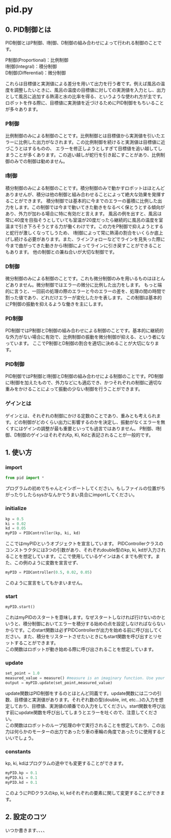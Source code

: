 # pid.py

## 0. PID制御とは

PID制御とはP制御、I制御、D制御の組み合わせによって行われる制御のことです。

P制御(Proportional)：比例制御  
I制御(Integral)：積分制御  
D制御(Differential)：微分制御

これらは目標値と実測値による差分を用いて出力を行う者です。例えば風呂の温度を調整したいときに、風呂の温度の目標値に対しての実測値を入力とし、出力として風呂に追加する熱湯と水の比率を得る、というような使われ方が主です。
ロボットを作る際に、目標値に実測値を近づけるためにPID制御をもちいることが多々あります。
### P制御
比例制御のみによる制御のことです。比例制御とは目標値から実測値を引いたエラーに比例した出力がなされます。この比例制御を続けると実測値は目標値に近づこうとはするものの、
エラーを修正しようとしすぎて目標値を追い越してしまうことが多くあります。この追い越しが蛇行を引き起こすことがあり、比例制御のみでの制御は勧めません。

### I制御
積分制御のみによる制御のことです。積分制御のみで動かすロボットはほとんどありませんが、積分は他の制御と組み合わせることによって絶大な効果を発揮することができます。
積分制御では基本的に今までのエラーの蓄積に比例した出力をします。この制御では今まで動いてきた動きをなるべく保とうとする傾向があり、外力が加わる場合に特に有効だと言えます。
風呂の例を出すと、風呂は常に40度を目指そうとしていても室温が20度だったら継続的に風呂の温度を室温まで引き下ろそうとする力が働くわけです。この力をP制御で抑えようとすると蛇行が激しくなってしうため、
I制御によって常に熱湯の割合をいくらか底上げし続ける必要があります。また、ラインフォローなどでラインを見失った際に今まで曲がってきた動きからI制御によってラインに引き戻すことができることもあります。
他の制御との兼ね合いが大切な制御です。

### D制御
微分制御のみによる制御のことです。これも微分制御のみを用いるものはほとんどありません。微分制御ではエラーの微分に比例した出力をします。
もっと端的に言うと、一回前の処理の際のエラーと今のエラーの差を、処理の間の時間で割った値であり、どれだけエラーが変化したかを表します。
この制御は基本的にP制御の振動を抑えるような働きを主にします。

### PD制御
PD制御ではP制御とD制御の組み合わせによる制御のことです。基本的に継続的な外力がない場合に有効で、比例制御の振動を微分制御が抑える、という者になっています。
ここでP制御とD制御の割合を適切に決めることが大切になります。

### PID制御
PID制御ではP制御とI制御とD制御の組み合わせによる制御のことです。PD制御にI制御を加えたもので、外力などにも適応でき、かつそれぞれの制御に適切な重みをかけることによって振動の少ない制御を行うことができます。

### ゲインとは
ゲインとは、それぞれの制御にかける定数のことであり、重みとも考えられます。どの制御がどのくらい出力に影響するのかを決定し、振動がなくエラーを無くすにはゲインの調整が最も重要といっても過言ではありません。
P制御、I制御、D制御のゲインはそれぞれKp, Ki, Kdと表記されることが一般的です。

## 1. 使い方
### import
```python
from pid import *
```
プログラムの初めでちゃんとインポートしてください。もしファイルの位置がちがったりしたらsysかなんかでうまい具合にimportしてください。

### initialize
```python
kp = 0.5
ki = 0.02
kd = 0.05
myPID = PIDController(kp, ki, kd)
```
ここではmyPIDというオブジェクトを宣言しています。
PIDControllerクラスのコンストラクタには3つの引数があり、それぞれdouble型のkp, ki, kdが入力されることを想定しています。ここで使用しているゲインはあくまでも例です。また、この例のように変数を宣言せず、
```python
myPID = PIDController(0.5, 0.02, 0.05)
```
このように宣言をしてもかまいません。

### start
```python
myPID.start()
```
これはmyPIDのスタートを意味します。なぜスタートしなければ行けないのかというと、積分制御においてエラーを積分する始めの点を設定しなければならないからです。このstart関数は必ずPIDControllerが出力を始める前に呼び出してください。また、積分をリスタートさせたいときにもstart関数を呼び出すとリセットすることができます。  
この関数はロボットが動き始める際に呼び出されることを想定しています。

### update
```python
set_point = 1.0
measured_value = measure() #measure is an imaginary function. Use your own measuring function
output = myPID.update(set_point,measured_value)
```
update関数はPID制御をするのとほとんど同義です。update関数には二つの引数、目標値と実測値があります。それぞれ数の型(double, int, etc...)の入力を想定しており、目標値、実測値の順番での入力をしてください。start関数を呼び出す前にupdate関数を呼び出してしまうとエラーを吐くので、注意してください。  
この関数はロボットのループ処理の中で実行されることを想定しており、この出力は何らかのモーターの出力であったり車の車輪の角度であったりに使用するといいでしょう。

### constants
kp, ki, kdはプログラムの途中でも変更することができます。
```python
myPID.kp = 0.1
myPID.ki = 0.1
myPID.kd = 0.1
```
このようにPIDクラスのkp, ki, kdそれぞれの要素に関して変更することができます。
## 2. 設定のコツ

いつか書きます、、、、